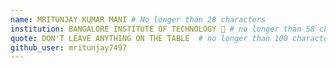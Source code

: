 ```yaml
---
name: MRITUNJAY KUMAR MANI # No longer than 28 characters
institution: BANGALORE INSTITUTE OF TECHNOLOGY 🚩 # no longer than 58 characters
quote: DON'T LEAVE ANYTHING ON THE TABLE  # no longer than 100 characters, avoid using quotes(") to guarantee the format remains the same.
github_user: mritunjay7497
---
```

